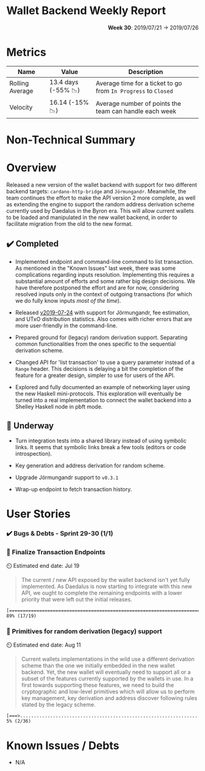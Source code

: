 # Wallet Backend Weekly Report 

<p align="right">
  <strong>Week 30</strong>: 2019/07/21 →  2019/07/26
</p>

# Metrics

| Name            | Value                                         | Description                                                    |
| ---             | ---                                           | ---                                                            |
| Rolling Average | 13.4 days (-55% :chart_with_downwards_trend:) | Average time for a ticket to go from `In Progress` to `Closed` |
| Velocity        | 16.14 (-15% :chart_with_downwards_trend:)     | Average number of points the team can handle each week         |

# Non-Technical Summary

# Overview 

Released a new version of the wallet backend with support for two different
backend targets: `cardano-http-bridge` and `Jörmungandr`. Meanwhile, the team
continues the effort to make the API version 2 more complete, as well as 
extending the engine to support the random address derivation scheme currently
used by Daedalus in the Byron era. This will allow current wallets to be loaded
and manipulated in the new wallet backend, in order to facilitate migration from
the old to the new format. 


## :heavy_check_mark: Completed

- Implemented endpoint and command-line command to list transaction. As
  mentioned in the "Known Issues" last week, there was some complications
  regarding inputs resolution. Implementing this requires a substantial amount
  of efforts and some rather big design decisions. We have therefore postponed
  the effort and are for now, considering resolved inputs only in the context
  of outgoing transactions (for which we do fully know inputs _most of the
  time_).

- Released [v2019-07-24](https://github.com/input-output-hk/cardano-wallet/releases/tag/v2019-07-24)
  with support for Jörmungandr, fee estimation, and UTxO distribution statistics. 
  Also comes with richer errors that are more user-friendly in the command-line.

- Prepared ground for (legacy) random derivation support. Separating common 
  functionalities from the ones specific to the sequential derivation scheme. 

- Changed API for 'list transaction' to use a query parameter instead of a 
  `Range` header. This decisions is delaying a bit the completion of the feature
  for a greater design, simpler to use for users of the API.

- Explored and fully documented an example of networking layer using the new
  Haskell mini-protocols. This exploration will eventually be turned into a 
  real implementation to connect the wallet backend into a Shelley Haskell node
  in pbft mode. 


## :construction: Underway

- Turn integration tests into a shared library instead of using symbolic links.
  It seems that symbolic links break a few tools (editors or code introspection).

- Key generation and address derivation for random scheme.

- Upgrade Jörmungandr support to `v0.3.1`

- Wrap-up endpoint to fetch transaction history.


# User Stories 

### :heavy_check_mark: Bugs & Debts - Sprint 29-30 (1/1)

### :hammer: Finalize Transaction Endpoints

:timer_clock: Estimated end date: Jul 19

> The current / new API exposed by the wallet backend isn't yet fully implemented. 
> As Daedalus is now starting to integrate with this new API, we ought to complete
> the remaining endpoints with a lower priority that were left out the initial releases.

```
[======================================================================>........] 89% (17/19)
```

### :hammer: Primitives for random derivation (legacy) support

:timer_clock: Estimated end date: Aug 11

> Current wallets implementations in the wild use a different derivation scheme
> than the one we initially embedded in the new wallet backend. Yet, the new wallet
> will eventually need to support all or a subset of the features currently supported
> by the wallets in use. In a first towards supporting these features, we need to
> build the cryptographic and low-level primitives which will allow us to perform
> key management, key derivation and address discover following rules stated by the
> legacy scheme.

```
[===>...........................................................................] 5% (2/36)
```

# Known Issues / Debts

- N/A

